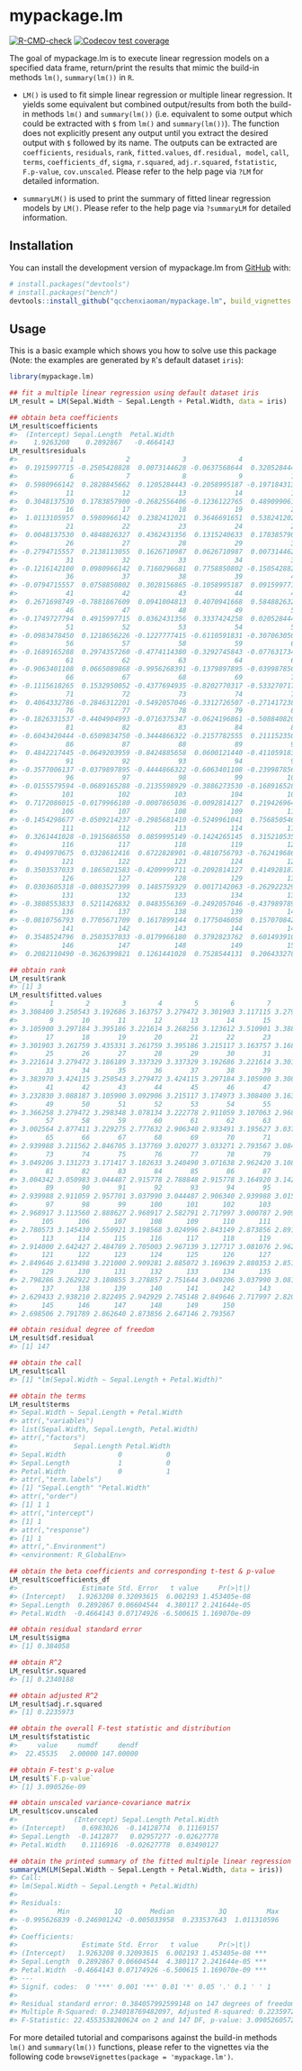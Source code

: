 
# mypackage.lm

<!-- badges: start -->
  [![R-CMD-check](https://github.com/qcchenxiaoman/mypackage.lm/actions/workflows/R-CMD-check.yaml/badge.svg)](https://github.com/qcchenxiaoman/mypackage.lm/actions/workflows/R-CMD-check.yaml)
[![Codecov test coverage](https://codecov.io/gh/qcchenxiaoman/mypackage.lm/branch/main/graph/badge.svg)](https://app.codecov.io/gh/qcchenxiaoman/mypackage.lm?branch=main)
<!-- badges: end -->

The goal of mypackage.lm is to execute linear regression models on a specified data frame, return/print the results that mimic the build-in methods `lm()`,  `summary(lm())` in `R`. 

- `LM()` is used to fit simple linear regression or multiple linear regression. 
It yields some equivalent but combined output/results from both the build-in methods `lm()` and `summary(lm())` (i.e. equivalent to some output which could be extracted with `$` from `lm()` and `summary(lm())`).
The function does not explicitly present any output until you extract the desired output with `$` followed by its name. 
The outputs can be extracted are 
`coefficients`, `residuals`, `rank`, `fitted.values`, `df.residual, model`, `call`, `terms`, 
`coefficients_df`, `sigma`, `r.squared`, `adj.r.squared`, `fstatistic`, `F.p-value`, `cov.unscaled`. 
Please refer to the help page via `?LM` for detailed information.

- `summaryLM()` is used to print the summary of fitted linear regression models by `LM()`. 
Please refer to the help page via `?summaryLM` for detailed information.


## Installation

You can install the development version of mypackage.lm from [GitHub](https://github.com/) with:

``` r
# install.packages("devtools")
# install.packages("bench")
devtools::install_github("qcchenxiaoman/mypackage.lm", build_vignettes = T)
```

## Usage

This is a basic example which shows you how to solve use this package
(Note: the examples are generated by `R`'s default dataset `iris`):

``` r
library(mypackage.lm)

## fit a multiple linear regression using default dataset iris
LM_result = LM(Sepal.Width ~ Sepal.Length + Petal.Width, data = iris)

## obtain beta coefficients
LM_result$coefficients
#>  (Intercept) Sepal.Length  Petal.Width 
#>    1.9263208    0.2892867   -0.4664143
LM_result$residuals
#>             1             2             3             4             5 
#>  0.1915997715 -0.2505428828  0.0073144628 -0.0637568644  0.3205284443 
#>             6             7             8             9            10 
#>  0.5980966142  0.2828845662  0.1205284443 -0.2058995187 -0.1971843135 
#>            11            12            13            14            15 
#>  0.3048137530  0.1783857900 -0.2682556406 -0.1236122765  0.4890990617 
#>            16            17            18            19            20 
#>  1.0113105957  0.5980966142  0.2382412021  0.3646691651  0.5382412021 
#>            21            22            23            24            25 
#>  0.0048137530  0.4848826327  0.4362431356  0.1315240633  0.1783857900 
#>            26            27            28            29            30 
#> -0.2794715557  0.2138113055  0.1626710987  0.0626710987  0.0073144628 
#>            31            32            33            34            35 
#> -0.1216142100  0.0980966142  0.7160296681  0.7758850802 -0.1505428828 
#>            36            37            38            39            40 
#> -0.0794715557  0.0758850802  0.3028156865 -0.1058995187  0.0915997715 
#>            41            42            43            44            45 
#>  0.2671698749 -0.7881867609  0.0941004813  0.4070941668  0.5848826327 
#>            46            47            48            49            50 
#> -0.1749727794  0.4915997715  0.0362431356  0.3337424258  0.0205284443 
#>            51            52            53            54            55 
#> -0.0983478450  0.1218656226 -0.1227777415 -0.6110591831 -0.3070630502 
#>            56            57            58            59            60 
#> -0.1689165288  0.2974357260 -0.4774114380 -0.3292745843 -0.0776317340 
#>            61            62            63            64            65 
#> -0.9063401108  0.0665089868 -0.9956268391 -0.1379897895 -0.0399878560 
#>            66            67            68            69            70 
#> -0.1115618265  0.1532950052 -0.4377694935 -0.8202770317 -0.5332707172 
#>            71            72            73            74            75 
#>  0.4064332786 -0.2846312201 -0.5492057046 -0.3312726507 -0.2714172386 
#>            76            77            78            79            80 
#> -0.1826331537 -0.4404904993 -0.0716375347 -0.0624196861 -0.5088408206 
#>            81            82            83            84            85 
#> -0.6043420444 -0.6509834750 -0.3444866322 -0.2157782555  0.2111523509 
#>            86            87            88            89            90 
#>  0.4842217445 -0.0649203959 -0.8424885658  0.0600121440 -0.4110591831 
#>            91            92            93            94            95 
#> -0.3577006137 -0.0379897895 -0.4444866322 -0.6063401108 -0.2399878560 
#>            96            97            98            99           100 
#> -0.0155579594 -0.0689165288 -0.2135598929 -0.3886273530 -0.1689165288 
#>           101           102           103           104           105 
#>  0.7172086015 -0.0179966180 -0.0007865036 -0.0092814127  0.2194269640 
#>           106           107           108           109           110 
#> -0.1454298677 -0.0509214237 -0.2985681410 -0.5249961041  0.7568505461 
#>           111           112           113           114           115 
#>  0.3261441028 -0.1915686550  0.0859995149 -0.1424265145  0.3152105351 
#>           116           117           118           119           120 
#>  0.4949970675  0.0328612416  0.6722828901 -0.4810756793 -0.7624196861 
#>           121           122           123           124           125 
#>  0.3503537033  0.1865021583 -0.4209999711 -0.2092814127  0.4149281878 
#>           126           127           128           129           130 
#>  0.0303605318 -0.0803527399  0.1485759329  0.0017142063 -0.2629223294 
#>           131           132           133           134           135 
#> -0.3808553833  0.5211426832  0.0483556369 -0.2492057046 -0.4379897895 
#>           136           137           138           139           140 
#> -0.0810756793  0.7705671709  0.1617899144  0.1775046058  0.1570708421 
#>           141           142           143           144           145 
#>  0.3548524796  0.2503537033 -0.0179966180  0.3792823762  0.6014939102 
#>           146           147           148           149           150 
#>  0.2082110490 -0.3626399821  0.1261441028  0.7528544131  0.2064332786

## obtain rank 
LM_result$rank
#> [1] 3
LM_result$fitted.values
#>        1        2        3        4        5        6        7        8 
#> 3.308400 3.250543 3.192686 3.163757 3.279472 3.301903 3.117115 3.279472 
#>        9       10       11       12       13       14       15       16 
#> 3.105900 3.297184 3.395186 3.221614 3.268256 3.123612 3.510901 3.388689 
#>       17       18       19       20       21       22       23       24 
#> 3.301903 3.261759 3.435331 3.261759 3.395186 3.215117 3.163757 3.168476 
#>       25       26       27       28       29       30       31       32 
#> 3.221614 3.279472 3.186189 3.337329 3.337329 3.192686 3.221614 3.301903 
#>       33       34       35       36       37       38       39       40 
#> 3.383970 3.424115 3.250543 3.279472 3.424115 3.297184 3.105900 3.308400 
#>       41       42       43       44       45       46       47       48 
#> 3.232830 3.088187 3.105900 3.092906 3.215117 3.174973 3.308400 3.163757 
#>       49       50       51       52       53       54       55       56 
#> 3.366258 3.279472 3.298348 3.078134 3.222778 2.911059 3.107063 2.968917 
#>       57       58       59       60       61       62       63       64 
#> 3.002564 2.877411 3.229275 2.777632 2.906340 2.933491 3.195627 3.037990 
#>       65       66       67       68       69       70       71       72 
#> 2.939988 3.211562 2.846705 3.137769 3.020277 3.033271 2.793567 3.084631 
#>       73       74       75       76       77       78       79       80 
#> 3.049206 3.131273 3.171417 3.182633 3.240490 3.071638 2.962420 3.108841 
#>       81       82       83       84       85       86       87       88 
#> 3.004342 3.050983 3.044487 2.915778 2.788848 2.915778 3.164920 3.142489 
#>       89       90       91       92       93       94       95       96 
#> 2.939988 2.911059 2.957701 3.037990 3.044487 2.906340 2.939988 3.015558 
#>       97       98       99      100      101      102      103      104 
#> 2.968917 3.113560 2.888627 2.968917 2.582791 2.717997 3.000787 2.909281 
#>      105      106      107      108      109      110      111      112 
#> 2.780573 3.145430 2.550921 3.198568 3.024996 2.843149 2.873856 2.891569 
#>      113      114      115      116      117      118      119      120 
#> 2.914000 2.642427 2.484789 2.705003 2.967139 3.127717 3.081076 2.962420 
#>      121      122      123      124      125      126      127      128 
#> 2.849646 2.613498 3.221000 2.909281 2.885072 3.169639 2.880353 2.851424 
#>      129      130      131      132      133      134      135      136 
#> 2.798286 3.262922 3.180855 3.278857 2.751644 3.049206 3.037990 3.081076 
#>      137      138      139      140      141      142      143      144 
#> 2.629433 2.938210 2.822495 2.942929 2.745148 2.849646 2.717997 2.820718 
#>      145      146      147      148      149      150 
#> 2.698506 2.791789 2.862640 2.873856 2.647146 2.793567

## obtain residual degree of freedom 
LM_result$df.residual
#> [1] 147

## obtain the call
LM_result$call
#> [1] "lm(Sepal.Width ~ Sepal.Length + Petal.Width)"

## obtain the terms
LM_result$terms
#> Sepal.Width ~ Sepal.Length + Petal.Width
#> attr(,"variables")
#> list(Sepal.Width, Sepal.Length, Petal.Width)
#> attr(,"factors")
#>              Sepal.Length Petal.Width
#> Sepal.Width             0           0
#> Sepal.Length            1           0
#> Petal.Width             0           1
#> attr(,"term.labels")
#> [1] "Sepal.Length" "Petal.Width" 
#> attr(,"order")
#> [1] 1 1
#> attr(,"intercept")
#> [1] 1
#> attr(,"response")
#> [1] 1
#> attr(,".Environment")
#> <environment: R_GlobalEnv>

## obtain the beta coefficients and corresponding t-test & p-value
LM_result$coefficients_df
#>                Estimate Std. Error   t value     Pr(>|t|)
#> (Intercept)   1.9263208 0.32093615  6.002193 1.453405e-08
#> Sepal.Length  0.2892867 0.06604544  4.380117 2.241644e-05
#> Petal.Width  -0.4664143 0.07174926 -6.500615 1.169070e-09

## obtain residual standard error
LM_result$sigma
#> [1] 0.384058

## obtain R^2
LM_result$r.squared
#> [1] 0.2340188

## obtain adjusted R^2
LM_result$adj.r.squared
#> [1] 0.2235973

## obtain the overall F-test statistic and distribution 
LM_result$fstatistic
#>     value     numdf     dendf 
#>  22.45535   2.00000 147.00000

## obtain F-test's p-value
LM_result$`F.p-value`
#> [1] 3.090526e-09

## obtain unscaled variance-covariance matrix 
LM_result$cov.unscaled
#>              (Intercept) Sepal.Length Petal.Width
#> (Intercept)    0.6983026  -0.14128774  0.11169157
#> Sepal.Length  -0.1412877   0.02957277 -0.02627778
#> Petal.Width    0.1116916  -0.02627778  0.03490127

## obtain the printed summary of the fitted multiple linear regression model 
summaryLM(LM(Sepal.Width ~ Sepal.Length + Petal.Width, data = iris))
#> Call: 
#> lm(Sepal.Width ~ Sepal.Length + Petal.Width)
#>  
#> Residuals: 
#>          Min           1Q       Median           3Q          Max 
#> -0.995626839 -0.246901242 -0.005033958  0.233537643  1.011310596 
#> 
#> Coefficients: 
#>                Estimate Std. Error   t value     Pr(>|t|)    
#> (Intercept)   1.9263208 0.32093615  6.002193 1.453405e-08 ***
#> Sepal.Length  0.2892867 0.06604544  4.380117 2.241644e-05 ***
#> Petal.Width  -0.4664143 0.07174926 -6.500615 1.169070e-09 ***
#> ---
#> Signif. codes:  0 '***' 0.001 '**' 0.01 '*' 0.05 '.' 0.1 ' ' 1 
#> 
#> Residual standard error: 0.384057992599148 on 147 degrees of freedom 
#> Multiple R-Squared: 0.234018769482097, Adjusted R-squared: 0.223597256141718
#> F-Statistic: 22.4553538280624 on 2 and 147 DF, p-value: 3.09052605729221e-09
```

For more detailed tutorial and comparisons against the build-in methods `lm()` and `summary(lm())` functions, 
please refer to the vignettes via the following code `browseVignettes(package = 'mypackage.lm')`.
